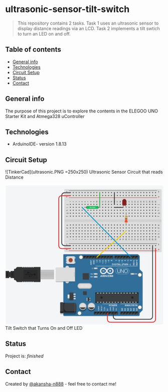 # ultrasonic-sensor-tilt-switch
> This repository contains 2 tasks. Task 1 uses an ultrasonic sensor to display distance readings via an LCD.
> Task 2 implements a tilt swtich to turn an LED on and off.


## Table of contents
* [General info](#general-info)
* [Technologies](#technologies)
* [Circuit Setup](#circuit-setup)
* [Status](#status)
* [Contact](#contact)

## General info
The purpose of this project is to explore the contents in the ELEGOO UNO Starter Kit and Atmega328 uController

## Technologies
* ArduinoIDE- version 1.8.13

## Circuit Setup
![TinkerCad](ultrasonic.PNG =250x250)
Ultrasonic Sensor Circuit that reads Distance

![TinkerCad](tilt.PNG)
Tilt Switch that Turns On and Off LED

## Status
Project is: _finished_

## Contact
Created by [@akansha-n888](https://www.linkedin.com/in/akansha-nagar/) - feel free to contact me!
